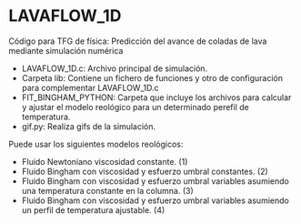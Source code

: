 # LAVAFLOW_1D
 Código para TFG de física: Predicción del avance de coladas de lava mediante simulación numérica
 
- LAVAFLOW_1D.c: Archivo principal de simulación.
- Carpeta lib: Contiene un fichero de funciones y otro de configuración para complementar LAVAFLOW_1D.c
- FIT_BINGHAM_PYTHON: Carpeta que incluye los archivos para calcular y ajustar el modelo reológico para un determinado perefil de temperatura.
- gif.py: Realiza gifs de la simulación.

 Puede usar los siguientes modelos reológicos:
  * Fluido Newtoniano viscosidad constante. (1)
  * Fluido Bingham con viscosidad y esfuerzo umbral constantes. (2)
  * Fluido Bingham con viscosidad y esfuerzo umbral variables asumiendo una temperatura constante en la columna. (3)
  * Fluido Bingham con viscosidad y esfuerzo umbral variables asumiendo un perfil de temperatura ajustable. (4)
